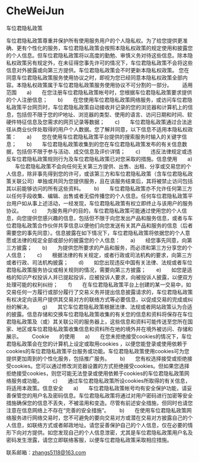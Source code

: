 # CheWeiJun
车位君隐私政策

车位君隐私政策尊重并保护所有使用服务用户的个人隐私权。为了给您提供更准确、更有个性化的服务，车位君隐私政策会按照本隐私权政策的规定使用和披露您的个人信息。但车位君隐私政策将以高度的勤勉、审慎义务对待这些信息。除本隐私权政策另有规定外，在未征得您事先许可的情况下，车位君隐私政策不会将这些信息对外披露或向第三方提供。车位君隐私政策会不时更新本隐私权政策。 您在同意车位君隐私政策服务使用协议之时，即视为您已经同意本隐私权政策全部内容。本隐私权政策属于车位君隐私政策服务使用协议不可分割的一部分。
 
    适用范围
 
    a)
 
    在您注册车位君隐私政策帐号时，您根据车位君隐私政策要求提供的个人注册信息；
 
    b)
 
    在您使用车位君隐私政策网络服务，或访问车位君隐私政策平台网页时，车位君隐私政策自动接收并记录的您的浏览器和计算机上的信息，包括但不限于您的IP地址、浏览器的类型、使用的语言、访问日期和时间、软硬件特征信息及您需求的网页记录等数据；
 
    c)
 
    车位君隐私政策通过合法途径从商业伙伴处取得的用户个人数据。您了解并同意，以下信息不适用本隐私权政策：
 
    a)
 
    您在使用车位君隐私政策平台提供的搜索服务时输入的关键字信息；
 
    b)
 
    车位君隐私政策收集到的您在车位君隐私政策发布的有关信息数据，包括但不限于参与活动、成交信息及评价详情；
 
    c)
 
    违反法律规定或违反车位君隐私政策规则行为及车位君隐私政策已对您采取的措施。信息使用
 
    a)
 
    车位君隐私政策不会向任何无关第三方提供、出售、出租、分享或交易您的个人信息，除非事先得到您的许可，或该第三方和车位君隐私政策（含车位君隐私政策关联公司）单独或共同为您提供服务，且在该服务结束后，其将被禁止访问包括其以前能够访问的所有这些资料。
 
    b)
 
    车位君隐私政策亦不允许任何第三方以任何手段收集、编辑、出售或者无偿传播您的个人信息。任何车位君隐私政策平台用户如从事上述活动，一经发现，车位君隐私政策有权立即终止与该用户的服务协议。
 
    c)
 
    为服务用户的目的，车位君隐私政策可能通过使用您的个人信息，向您提供您感兴趣的信息，包括但不限于向您发出产品和服务信息，或者与车位君隐私政策合作伙伴共享信息以便他们向您发送有关其产品和服务的信息（后者需要您的事先同意）。信息披露在如下情况下，车位君隐私政策将依据您的个人意愿或法律的规定全部或部分的披露您的个人信息：
 
    a)
 
    经您事先同意，向第三方披露；
 
    b)
 
    为提供您所要求的产品和服务，而必须和第三方分享您的个人信息；
 
    c)
 
    根据法律的有关规定，或者行政或司法机构的要求，向第三方或者行政、司法机构披露；
 
    d)
 
    如您出现违反中国有关法律、法规或者车位君隐私政策服务协议或相关规则的情况，需要向第三方披露；
 
    e)
 
    如您是适格的知识产权投诉人并已提起投诉，应被投诉人要求，向被投诉人披露，以便双方处理可能的权利纠纷；
 
    f)
 
    在车位君隐私政策平台上创建的某一交易中，如交易任何一方履行或部分履行了交易义务并提出信息披露请求的，车位君隐私政策有权决定向该用户提供其交易对方的联络方式等必要信息，以促成交易的完成或纠纷的解决。
 
    g)
 
    其它车位君隐私政策根据法律、法规或者网站政策认为合适的披露。信息存储和交换车位君隐私政策收集的有关您的信息和资料将保存在车位君隐私政策及（或）其关联公司的服务器上，这些信息和资料可能传送至您所在国家、地区或车位君隐私政策收集信息和资料所在地的境外并在境外被访问、存储和展示。
 
    Cookie
 
    的使用
 
    a)
 
    在您未拒绝接受cookies的情况下，车位君隐私政策会在您的计算机上设定或取用cookies ，以便您能登录或使用依赖于cookies的车位君隐私政策平台服务或功能。车位君隐私政策使用cookies可为您提供更加周到的个性化服务，包括推广服务。
 
    b)
 
    您有权选择接受或拒绝接受cookies。您可以通过修改浏览器设置的方式拒绝接受cookies。但如果您选择拒绝接受cookies，则您可能无法登录或使用依赖于cookies的车位君隐私政策网络服务或功能。
 
    c)
 
    通过车位君隐私政策所设cookies所取得的有关信息，将适用本政策。信息安全
 
    a)
 
    车位君隐私政策帐号均有安全保护功能，请妥善保管您的用户名及密码信息。车位君隐私政策将通过对用户密码进行加密等安全措施确保您的信息不丢失，不被滥用和变造。尽管有前述安全措施，但同时也请您注意在信息网络上不存在“完善的安全措施”。
 
    b)
 
    在使用车位君隐私政策网络服务进行网络交易时，您不可避免的要向交易对方或潜在交易对方披露自己的个人信息，如联络方式或者邮政地址。请您妥善保护自己的个人信息，仅在必要的情形下向对方提供。如您发现自己的个人信息泄密，尤其是车位君隐私政策用户名及密码发生泄露，请您立即联络客服，以便车位君隐私政策采取相应措施。

联系邮箱：zhangs5118@163.com
